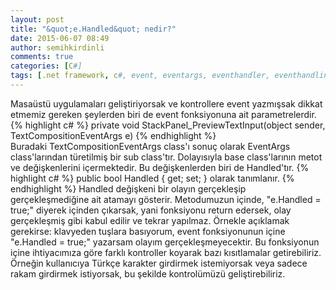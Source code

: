 ```yaml
---
layout: post
title: "&quot;e.Handled&quot; nedir?"
date: 2015-06-07 08:49
author: semihkirdinli
comments: true
categories: [C#]
tags: [.net framework, c#, event, eventargs, eventhandler, eventhandling]
---
```

Masaüstü uygulamaları geliştiriyorsak ve kontrollere event yazmışsak dikkat etmemiz gereken şeylerden biri de event fonksiyonuna ait parametrelerdir.
{% highlight c# %}
private void StackPanel_PreviewTextInput(object sender, TextCompositionEventArgs e)
{% endhighlight %}
Buradaki TextCompositionEventArgs class'ı sonuç olarak EventArgs class'larından türetilmiş bir sub class'tır. Dolayısıyla base class'larının metot ve değişkenlerini içermektedir. Bu değişkenlerden biri de Handled'tır.
{% highlight c# %}
public bool Handled { get; set; } olarak tanımlanır.
{% endhighlight %}
Handled değişkeni bir olayın gerçekleşip gerçekleşmediğine ait atamayı gösterir. Metodumuzun içinde, "e.Handled = true;" diyerek içinden çıkarsak, yani fonksiyonu return edersek, olay gerçekleşmiş gibi kabul edilir ve tekrar yapılmaz. Örnekle açıklamak gerekirse: klavyeden tuşlara basıyorum, event fonksiyonunun içine "e.Handled = true;" yazarsam olayım gerçekleşmeyecektir. Bu fonksiyonun içine ihtiyacımıza göre farklı kontroller koyarak bazı kısıtlamalar getirebiliriz. Örneğin kullanıcıya Türkçe karakter girdirmek istemiyorsak veya sadece rakam girdirmek istiyorsak, bu şekilde kontrolümüzü geliştirebiliriz.
